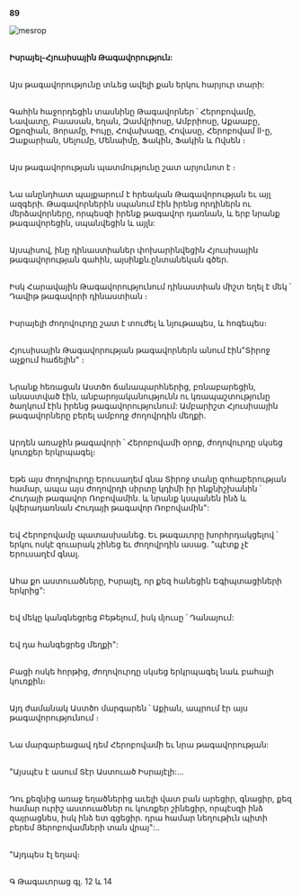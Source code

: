 **89**

![mesrop](https://volamar.ru/audio_video/foto/01/detbible/B190.BMP)

\
**Իսրայել-Հյուսիսային Թագավորություն:**

\
Այս թագավորությունը տևեց ավելի քան երկու հարյուր տարի:

\
Գահին հաջորդեցին տասնինը Թագավորներ ՝ Հերոբովամը, Նավատը, Բաասան, եղան, Զամվրիոսը, Ամբրիոսը, Աքաաբը, Օքոզիան, Յորամը, Իույը, Հովախազը, Հովասը, Հերոբովամ II-ը, Զաքարիան, Սելումը, Մենաիմը, Ֆակին, Ֆակին և Ովսեն ։

\
Այս թագավորության պատմությունը շատ արյունոտ է ։

\
Նա անընդհատ պայքարում է հրեական Թագավորության եւ այլ ազգերի. Թագավորներին սպանում էին իրենց որդիներն ու մերձավորները, որպեսզի իրենք թագավոր դառնան, և երբ նրանք թագավորեցին, սպանվեցին և այլն:

\
Այսպիսով, ինը դինաստիաներ փոխարինվեցին Հյուսիսային թագավորության գահին, այսինքն.ընտանեկան գծեր.

\
Իսկ Հարավային Թագավորությունում դինաստիան միշտ եղել է մեկ ՝ Դավիթ թագավորի դինաստիան ։

\
Իսրայելի ժողովուրդը շատ է տուժել և նյութապես, և հոգեպես։

\
Հյուսիսային Թագավորության թագավորներն անում էին"Տիրոջ աչքում հաճելին" ։

\
Նրանք հեռացան Աստծո ճանապարհներից, բռնաբարեցին, անաստված էին, անբարոյականությունն ու կռապաշտությունը ծաղկում էին իրենց թագավորությունում: Ամբարիշտ Հյուսիսային թագավորները բերել ամբողջ ժողովրդին մեղքի.

\
Արդեն առաջին թագավորի ՝ Հերոբովամի օրոք, ժողովուրդը սկսեց կուռքեր երկրպագել։

\
Եթե այս ժողովուրդը Երուսաղեմ գնա Տիրոջ տանը զոհաբերության համար, ապա այս ժողովրդի սիրտը կդիմի իր ինքնիշխանին ՝ Հուդայի թագավոր Ռոբովամին. և նրանք կսպանեն ինձ և կվերադառնան Հուդայի թագավոր Ռոբովամին":

\
Եվ Հերոբովամը պատասխանեց. Եւ թագաւորը խորհրդակցելով ՝ երկու ոսկէ զուարակ շինեց եւ ժողովրդին ասաց. "պէտք չէ Երուսաղէմ գնալ.

\
Ահա քո աստուածները, Իսրայէլ, որ քեզ հանեցին Եգիպտացիների երկրից":

\
Եվ մեկը կանգնեցրեց Բեթելում, իսկ մյուսը ՝ Դանայում:

\
Եվ դա հանգեցրեց մեղքի":

\
Բացի ոսկե հորթից, ժողովուրդը սկսեց երկրպագել նաև բահալի կուռքին։

\
Այդ ժամանակ Աստծո մարգարեն ՝ Աքիան, ապրում էր այս թագավորությունում ։

\
Նա մարգարեացավ դեմ Հերոբովամի եւ նրա թագավորության:

\
"Այսպէս է ասում Տէր Աստուած Իսրայէլի:...

\
Դու քեզնից առաջ եղածներից աւելի վատ բան արեցիր, գնացիր, քեզ համար ուրիշ աստուածներ ու կուռքեր շինեցիր, որպէսզի ինձ զայրացնես, իսկ ինձ ետ գցեցիր. դրա համար նեղութիւն պիտի բերեմ Յերոբովամների տան վրայ":..

\
"Այդպես էլ եղավ։

\
Գ Թագաւորաց գլ. 12 և 14

